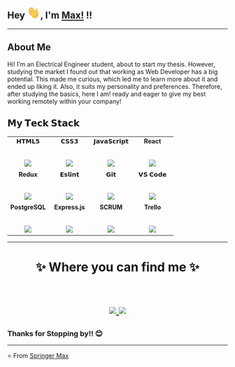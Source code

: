 ## Hey <img src="https://raw.githubusercontent.com/parth-27/parth-27/master/Hi.gif" width="30px">, I'm [Max!](https://github.com/parth-27) !!

</h2>

<hr/>

## About Me

Hi! I’m an Electrical Engineer student, about to start my thesis. However, studying the market I found out that working as Web Developer has a big potential. This made me curious, which led me to learn more about it and ended up liking it. Also, it suits my personality and preferences. Therefore, after studying the basics, here I am! ready and eager to give my best working remotely within your company!

## 𝗠𝘆 𝗧𝗲𝗰𝗸 𝗦𝘁𝗮𝗰𝗸

<table>
  <tbody>
    <tr valign="top">
      <td width="25%" align="center">
        <span>𝗛𝗧𝗠𝗟𝟱</span><br><br><br>
        <img height="64px" src="https://cdn.svgporn.com/logos/html-5.svg">
      </td>
      <td width="25%" align="center">
        <span>𝗖𝗦𝗦𝟯</span><br><br><br>
        <img height="64px" src="https://cdn.svgporn.com/logos/css-3.svg">
      </td>
      <td width="25%" align="center">
        <span>𝗝𝗮𝘃𝗮𝗦𝗰𝗿𝗶𝗽𝘁</span><br><br><br>
        <img height="64px" src="https://cdn.svgporn.com/logos/javascript.svg">
      </td>
      <td width="25%" align="center">
        <span><strong>React</strong>
        </span><br><br><br>
        <img height="64px" src="https://cdn4.iconfinder.com/data/icons/logos-3/600/React.js_logo-512.png">
      </td>
    </tr>
    <tr valign="top">
      <td width="25%" align="center">
        <span><strong>Redux</strong>
        </span><br><br><br>
        <img height="64px" src="https://assets.stickpng.com/images/5848309bcef1014c0b5e4a9a.png">
      </td>
      <td width="25%" align="center">
        <span><strong>𝗘𝘀𝗹𝗶𝗻𝘁</strong>
        </span><br><br><br>
        <img height="64px" src="https://cdn.svgporn.com/logos/eslint.svg">
      </td>
      <td width="25%" align="center">
        <span>𝗚𝗶𝘁</span><br><br><br>
        <img height="64px" src="https://cdn.svgporn.com/logos/git-icon.svg">
      </td>
      <td width="25%" align="center">
        <span>𝗩𝗦 𝗖𝗼𝗱𝗲</span><br><br><br>
        <img height="64px" src="https://cdn.svgporn.com/logos/visual-studio-code.svg">
      </td>
    </tr>
    <tr valign="top">
      <td width="25%" align="center">
        <span><strong>PostgreSQL</strong></span><br><br><br>
        <img height="64px" src="https://www.devartisan.cl/static/media/postgreSQL.517902bf.svg">
      </td>
      <td width="25%" align="center">
        <span><strong>Express.js</strong></span><br><br><br>
        <img height="64px" src="https://www.liblogo.com/img-logo/no6273n057-node-js-logo-nodejs-transparent-logo-google-search.png">
      </td>
      <td width="25%" align="center">
        <span><strong>SCRUM</strong></span><br><br><br>
        <img height="64px" src="https://geeks.ms/jorge/wp-content/uploads/sites/6/2007/05/20210927_01.png">
      </td>
      <td width="25%" align="center">
        <span><strong>Trello</strong></span><br><br><br>
        <img height="64px" src="https://cdn.icon-icons.com/icons2/836/PNG/512/Trello_icon-icons.com_66775.png">
      </td>
    </tr>
  </tbody>
</table>

<hr>

<h1 align="center">
✨ Where you can find me ✨
  
  <!-- https://img.shields.io/badge/Linkedin-Parth Patel-blue&?style=social&logo=linkedin -->

  <!-- https://img.shields.io/badge/Github-Parth%20Patel-black&?style=social&logo=Github -->

<p align="center">
  <br/>
  <a href="https://www.linkedin.com/in/springermax-electricdeveloper/">
    <img src="https://img.shields.io/badge/LinkedIn-%230077B5.svg?&style=flat-square&logo=linkedin&logoColor=white">
  </a>
  
  <a href="https://github.com/Hecatonquir">
    <img src="https://img.shields.io/badge/Github-%230A0A0A.svg?&style=flat-square&logo=Github&logoColor=white">  
  </a>

  <br/> 
</p>
</h1>

<h3>Thanks for Stopping by!! 😊</h3>

---
⭐️ From [Springer Max](https://github.com/Hecatonquir) 
